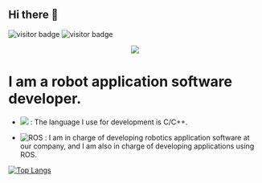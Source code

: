 ## Hi there 👋 


![visitor badge](https://visitor-badge.imlete.cn/?id=github.woobin.visitor-badge)
![visitor badge](https://visitor-badge.imlete.cn/?id=github.woobin.visitor-badge&labelColor=0080ff)


<div align= "center">
    <img src="https://capsule-render.vercel.app/api?type=waving&color=gradient&height=180&text=Wookbin%20Jin&animation=&fontColor=000000&fontSize=70" />
</div>


# I am a robot application software developer. 

- <img src="https://img.shields.io/badge/c++-%2300599C.svg?style=for-the-badge&logo=c%2B%2B&logoColor=white"/> : The language I use for development is C/C++.

- ![ROS](https://img.shields.io/badge/ROS-ROS2-gray?logo=ros&logoColor=white) : I am in charge of developing robotics application software at our company, and I am also in charge of developing applications using ROS.

 [![Top Langs](https://github-readme-stats.vercel.app/api/top-langs/?username=wookbin)](https://github.com/anuraghazra/github-readme-stats)
